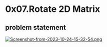 # 0x07.Rotate 2D Matrix 


## problem statement

[![Screenshot-from-2023-10-24-15-32-54.png](https://i.postimg.cc/G3ksRzzx/Screenshot-from-2023-10-24-15-32-54.png)](https://postimg.cc/G9mpJFW4)
